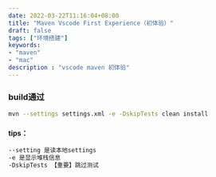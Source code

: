 ```yaml
---
date: 2022-03-22T11:16:04+08:00
title: "Maven Vscode First Experience（初体验）"
draft: false
tags: ["环境搭建"]
keywords:
- "maven"
- "mac"
description : "vscode maven 初体验"
---
```


### build通过
```bash
mvn --settings settings.xml -e -DskipTests clean install
```

#### tips：
```bash
--setting 是读本地settings
-e 是显示堆栈信息
-DskipTests 【重要】跳过测试
```